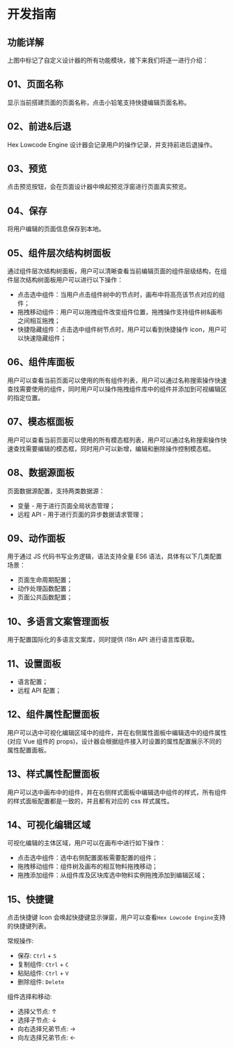 # 开发指南

## 功能详解

上图中标记了自定义设计器的所有功能模块，接下来我们将逐一进行介绍：

## 01、页面名称

显示当前搭建页面的页面名称，点击小铅笔支持快捷编辑页面名称。

## 02、前进&后退

Hex Lowcode Engine 设计器会记录用户的操作记录，并支持前进后退操作。

## 03、预览

点击预览按钮，会在页面设计器中唤起预览浮窗进行页面真实预览。

## 04、保存

将用户编辑的页面信息保存到本地。

## 05、组件层次结构树面板

通过组件层次结构树面板，用户可以清晰查看当前编辑页面的组件层级结构，在组件层次结构树面板用户可以进行以下操作：

- 点击选中组件：当用户点击组件树中的节点时，画布中将高亮该节点对应的组件；
- 拖拽移动组件：用户可以拖拽组件改变组件位置，拖拽操作支持组件树&画布之间相互拖拽；
- 快捷隐藏组件：点击选中组件树节点时，用户可以看到快捷操作 icon，用户可以快速隐藏组件；

## 06、组件库面板

用户可以查看当前页面可以使用的所有组件列表，用户可以通过名称搜索操作快速查找需要使用的组件，同时用户可以操作拖拽组件库中的组件并添加到可视编辑区的指定位置。

## 07、模态框面板

用户可以查看当前页面可以使用的所有模态框列表，用户可以通过名称搜索操作快速查找需要编辑的模态框，同时用户可以新增，编辑和删除操作控制模态框。

## 08、数据源面板

页面数据源配置，支持两类数据源：

- 变量 - 用于进行页面全局状态管理；
- 远程 API - 用于进行页面的异步数据请求管理；

## 09、动作面板

用于通过 JS 代码书写业务逻辑，语法支持全量 ES6 语法，具体有以下几类配置场景：

- 页面生命周期配置；
- 动作处理函数配置；
- 页面公共函数配置；

## 10、多语言文案管理面板

用于配置国际化的多语言文案库，同时提供 i18n API 进行语言库获取。

## 11、设置面板

- 语言配置；
- 远程 API 配置；

## 12、组件属性配置面板

用户可以选中可视化编辑区域中的组件，并在右侧属性面板中编辑选中的组件属性 (对应 Vue 组件的 props)，设计器会根据组件接入时设置的属性配置展示不同的属性配置面板。

## 13、样式属性配置面板

用户可以选中画布中的组件，并在右侧样式面板中编辑选中组件的样式，所有组件的样式面板配置都是一致的，并且都有对应的 css 样式属性。

<!-- ## 14、高级属性配置

用于配置选中组件的高级属性，具体包含：

- 是否渲染：支持实现组件的动态条件渲染；
- 循环：支持配置实现组件的循环渲染；
- 唯一标识：组件的唯一标识，类似 React 中的 key 的概念； -->

## 14、可视化编辑区域

可视化编辑的主体区域，用户可以在画布中进行如下操作：

- 点击选中组件：选中右侧配置面板需要配置的组件；
- 拖拽移动组件：组件树及画布的相互物料拖拽移动；
- 拖拽添加组件：从组件库及区块库选中物料实例拖拽添加到编辑区域；

## 15、快捷键

点击快捷键 Icon 会唤起快捷键显示弹窗，用户可以查看`Hex Lowcode Engine`支持的快捷键列表。

常规操作:

- 保存: `Ctrl` + `S`
- 复制组件: `Ctrl` + `C`
- 粘贴组件: `Ctrl` + `V`
- 删除组件: `Delete`

组件选择和移动:

- 选择父节点: ↑
- 选择子节点: ↓
- 向右选择兄弟节点: →
- 向左选择兄弟节点: ←
